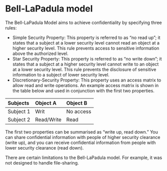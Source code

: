 # Bell-LaPadula model

The Bell-LaPadula Model aims to achieve confidentiality by specifying three rules:

* Simple Security Property: This property is referred to as “no read up”; it states that a subject at a lower security level cannot read an object at a higher security level. This rule prevents access to sensitive information above the authorized level.
* Star Security Property: This property is referred to as “no write down”; it states that a subject at a higher security level cannot write to an object at a lower security level. This rule prevents the disclosure of sensitive information to a subject of lower security level.
* Discretionary-Security Property: This property uses an access matrix to allow read and write operations. An example access matrix is shown in the table below and used in conjunction with the first two properties.

| Subjects  | Object A   | Object B  |
|:----------|:-----------|:----------|
| Subject 1 | Writ       | No access |
| Subject 2 | Read/Write | Read      |

The first two properties can be summarised as “write up, read down.” You can share confidential information with people of higher security clearance (write up), and you can receive confidential information from people with lower security clearance (read down).

There are certain limitations to the Bell-LaPadula model. For example, it was not designed to handle file-sharing.